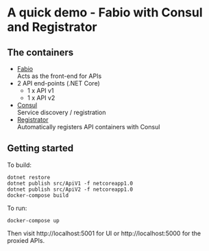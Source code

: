 # A quick demo - Fabio with Consul and Registrator

## The containers

* [Fabio](https://github.com/eBay/fabio)  
  Acts as the front-end for APIs
* 2 API end-points (.NET Core)
  * 1 x API v1
  * 1 x API v2
* [Consul](https://consul.io)  
  Service discovery / registration
* [Registrator](https://gliderlabs.com/registrator/latest/)  
  Automatically registers API containers with Consul

## Getting started

To build:

```
dotnet restore
dotnet publish src/ApiV1 -f netcoreapp1.0
dotnet publish src/ApiV2 -f netcoreapp1.0
docker-compose build
```

To run:
```
docker-compose up
```

Then visit http://localhost:5001 for UI or http://localhost:5000 for the proxied APIs.
